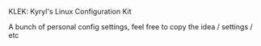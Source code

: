 
KLEK: Kyryl's Linux Configuration Kit

A bunch of personal config settings, feel free
to copy the idea / settings / etc 


